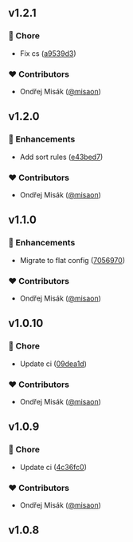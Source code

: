 ## v1.2.1


### 🏡 Chore

- Fix cs ([a9539d3](https://github.com/flexifincz/eslint-config/commit/a9539d3))

### ❤️ Contributors

- Ondřej Misák ([@misaon](http://github.com/misaon))

## v1.2.0


### 🚀 Enhancements

- Add sort rules ([e43bed7](https://github.com/flexifincz/eslint-config/commit/e43bed7))

### ❤️ Contributors

- Ondřej Misák ([@misaon](http://github.com/misaon))

## v1.1.0


### 🚀 Enhancements

- Migrate to flat config ([7056970](https://github.com/flexifincz/eslint-config/commit/7056970))

### ❤️ Contributors

- Ondřej Misák ([@misaon](http://github.com/misaon))

## v1.0.10


### 🏡 Chore

- Update ci ([09dea1d](https://github.com/flexifincz/eslint-config/commit/09dea1d))

### ❤️ Contributors

- Ondřej Misák ([@misaon](http://github.com/misaon))

## v1.0.9

### 🏡 Chore

- Update ci ([4c36fc0](https://github.com/flexifincz/eslint-config/commit/4c36fc0))

### ❤️ Contributors

- Ondřej Misák ([@misaon](http://github.com/misaon))

## v1.0.8
